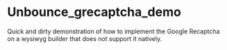# Unbounce_grecaptcha_demo
Quick and dirty demonstration of how to implement the Google Recaptcha on a wysiwyg builder that does not support it natively.
